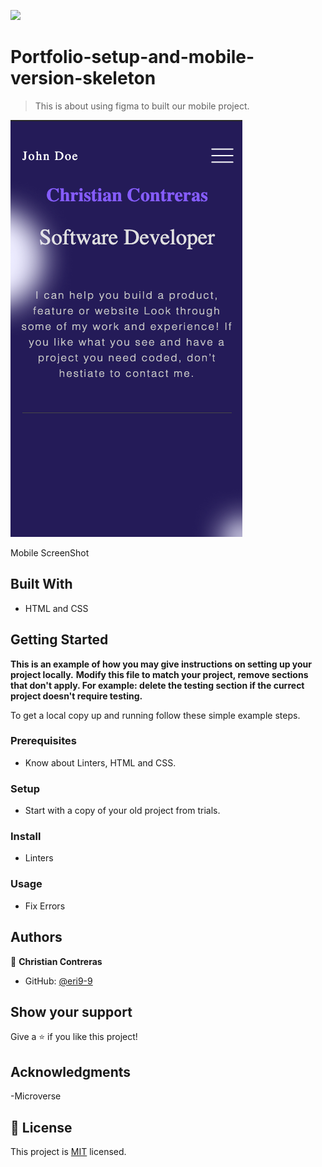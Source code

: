 
![](https://img.shields.io/badge/Microverse-blueviolet)

# Portfolio-setup-and-mobile-version-skeleton

> This is about using figma to built our mobile project.

![screenshot](./app-screenshot.png)

Mobile ScreenShot

## Built With

- HTML and CSS


## Getting Started

**This is an example of how you may give instructions on setting up your project locally.**
**Modify this file to match your project, remove sections that don't apply. For example: delete the testing section if the currect project doesn't require testing.**


To get a local copy up and running follow these simple example steps.

### Prerequisites
  - Know about Linters, HTML and CSS.
### Setup
  - Start with a copy of your old project from trials.
### Install
  - Linters
### Usage
  - Fix Errors

## Authors

👤 **Christian Contreras**

- GitHub: [@eri9-9](https://github.com/eri8-9)

## Show your support

Give a ⭐️ if you like this project!

## Acknowledgments

-Microverse

## 📝 License

This project is [MIT](./MIT.md) licensed.